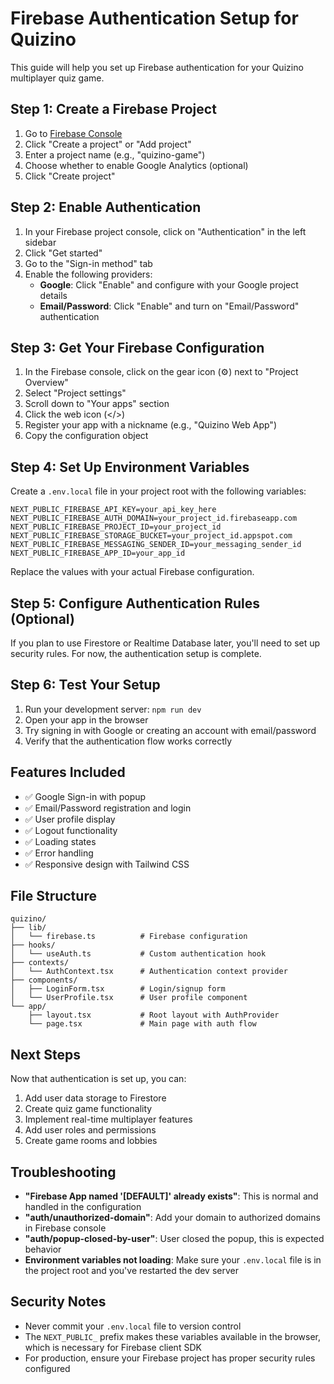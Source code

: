 # Firebase Authentication Setup for Quizino

This guide will help you set up Firebase authentication for your Quizino multiplayer quiz game.

## Step 1: Create a Firebase Project

1. Go to [Firebase Console](https://console.firebase.google.com/)
2. Click "Create a project" or "Add project"
3. Enter a project name (e.g., "quizino-game")
4. Choose whether to enable Google Analytics (optional)
5. Click "Create project"

## Step 2: Enable Authentication

1. In your Firebase project console, click on "Authentication" in the left sidebar
2. Click "Get started"
3. Go to the "Sign-in method" tab
4. Enable the following providers:
   - **Google**: Click "Enable" and configure with your Google project details
   - **Email/Password**: Click "Enable" and turn on "Email/Password" authentication

## Step 3: Get Your Firebase Configuration

1. In the Firebase console, click on the gear icon (⚙️) next to "Project Overview"
2. Select "Project settings"
3. Scroll down to "Your apps" section
4. Click the web icon (</>)
5. Register your app with a nickname (e.g., "Quizino Web App")
6. Copy the configuration object

## Step 4: Set Up Environment Variables

Create a `.env.local` file in your project root with the following variables:

```env
NEXT_PUBLIC_FIREBASE_API_KEY=your_api_key_here
NEXT_PUBLIC_FIREBASE_AUTH_DOMAIN=your_project_id.firebaseapp.com
NEXT_PUBLIC_FIREBASE_PROJECT_ID=your_project_id
NEXT_PUBLIC_FIREBASE_STORAGE_BUCKET=your_project_id.appspot.com
NEXT_PUBLIC_FIREBASE_MESSAGING_SENDER_ID=your_messaging_sender_id
NEXT_PUBLIC_FIREBASE_APP_ID=your_app_id
```

Replace the values with your actual Firebase configuration.

## Step 5: Configure Authentication Rules (Optional)

If you plan to use Firestore or Realtime Database later, you'll need to set up security rules. For now, the authentication setup is complete.

## Step 6: Test Your Setup

1. Run your development server: `npm run dev`
2. Open your app in the browser
3. Try signing in with Google or creating an account with email/password
4. Verify that the authentication flow works correctly

## Features Included

- ✅ Google Sign-in with popup
- ✅ Email/Password registration and login
- ✅ User profile display
- ✅ Logout functionality
- ✅ Loading states
- ✅ Error handling
- ✅ Responsive design with Tailwind CSS

## File Structure

```
quizino/
├── lib/
│   └── firebase.ts          # Firebase configuration
├── hooks/
│   └── useAuth.ts           # Custom authentication hook
├── contexts/
│   └── AuthContext.tsx      # Authentication context provider
├── components/
│   ├── LoginForm.tsx        # Login/signup form
│   └── UserProfile.tsx      # User profile component
└── app/
    ├── layout.tsx           # Root layout with AuthProvider
    └── page.tsx             # Main page with auth flow
```

## Next Steps

Now that authentication is set up, you can:

1. Add user data storage to Firestore
2. Create quiz game functionality
3. Implement real-time multiplayer features
4. Add user roles and permissions
5. Create game rooms and lobbies

## Troubleshooting

- **"Firebase App named '[DEFAULT]' already exists"**: This is normal and handled in the configuration
- **"auth/unauthorized-domain"**: Add your domain to authorized domains in Firebase console
- **"auth/popup-closed-by-user"**: User closed the popup, this is expected behavior
- **Environment variables not loading**: Make sure your `.env.local` file is in the project root and you've restarted the dev server

## Security Notes

- Never commit your `.env.local` file to version control
- The `NEXT_PUBLIC_` prefix makes these variables available in the browser, which is necessary for Firebase client SDK
- For production, ensure your Firebase project has proper security rules configured 